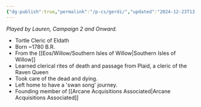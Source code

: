 ```yaml
---
{"dg-publish":true,"permalink":"/p-cs/gerdi/","updated":"2024-12-23T13:20:49.835-05:00"}
---
```


*Played by Lauren, Campaign 2 and Onward.*

- Tortle Cleric of Eldath
- Born ~1780 B.R.
- From the [[Eos/Willow/Southern Isles of Willow\|Southern Isles of Willow]]
- Learned clerical rites of death and passage from Plaid, a cleric of the Raven Queen
- Took care of the dead and dying.
- Left home to have a 'swan song' journey.
- Founding member of [[Arcane Acquisitions Associated\|Arcane Acquisitions Associated]]